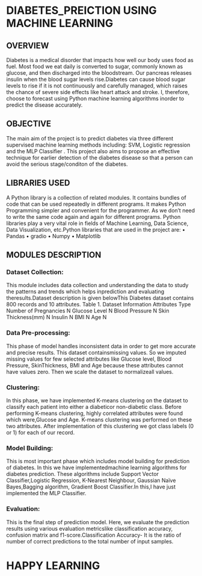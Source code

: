 # DIABETES_PREICTION USING MACHINE LEARNING

 
       
## OVERVIEW     

  Diabetes is a medical disorder that impacts how well our body uses food as fuel. Most food we eat daily is converted to sugar, commonly known as glucose, and then discharged into the bloodstream. Our pancreas releases insulin when the blood sugar levels rise.Diabetes can cause blood sugar levels to rise if it is not continuously and carefully managed, which raises the chance of severe side effects like heart attack and stroke. I, therefore, choose to forecast using Python machine learning algorithms inorder to predict the disease accurately.

## OBJECTIVE 
 
The main aim of the project is to predict diabetes via three different supervised machine learning methods including: SVM, Logistic regression and the MLP Classifier . This project also aims to propose an effective technique for earlier detection of the diabetes disease so that a person can avoid the serious stage/conditon of the diabetes.

## LIBRARIES USED    

A Python library is a collection of related modules. It contains bundles of code that can be used repeatedly in different programs. It makes Python Programming simpler and convenient for the programmer. As we don’t need to write the same code again and again for different programs. Python libraries play a very vital role in fields of Machine Learning, Data Science, Data Visualization, etc.Python libraries that are used in the project are:
• Pandas
• gradio
• Numpy
• Matplotlib

## MODULES DESCRIPTION


### Dataset Collection:
This module includes data collection and understanding the data to study the patterns and trends which helps inprediction and evaluating theresults.Dataset description is given belowThis Diabetes dataset contains 800 records and 10 attributes.
Table 1. Dataset Information
Attributes Type
Number of Pregnancies N
Glucose Level N 
 Blood Pressure N
Skin Thickness(mm) N
Insulin N
BMI N
Age N 

### Data Pre-processing:
This phase of model handles inconsistent data in order to get more accurate and precise results. This dataset containsmissing values. So we imputed missing values for few selected attributes like Glucose level, Blood Pressure, SkinThickness, BMI and Age because these attributes cannot have values zero. Then we scale the dataset to normalizeall values.

### Clustering:
In this phase, we have implemented K-means clustering on the dataset to classify each patient into either a diabeticor non-diabetic class. Before performing K-means clustering, highly correlated attributes were found which were,Glucose and Age. K-means clustering was performed on these two attributes. After implementation of this
clustering we got class labels (0 or 1) for each of our record.

### Model Building: 
This is most important phase which includes model building for prediction of diabetes. In this we have implementedmachine learning algorithms for diabetes prediction. These algorithms include Support Vector Classifier,Logistic Regression, K-Nearest Neighbour, Gaussian Naïve Bayes,Bagging algorithm, Gradient Boost Classifier.In this,I have just implemented the MLP Classifier.

### Evaluation:
This is the final step of prediction model. Here, we evaluate the prediction results using various evaluation metricslike classification accuracy, confusion matrix and f1-score.Classification Accuracy- It is the ratio of number of correct predictions to the total number of input samples. 


# HAPPY LEARNING 
